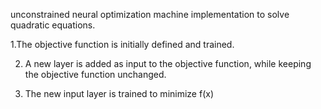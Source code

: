 unconstrained neural optimization machine implementation to solve quadratic equations.
  
  1.The objective function is initially defined and trained.
  
  2. A new layer is added as input to the objective function, while keeping the objective function unchanged.
  
  3. The new input layer is trained to minimize f(x)
